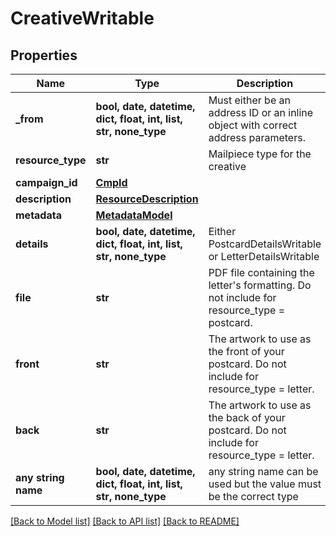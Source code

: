 # CreativeWritable


## Properties
Name | Type | Description | Notes
------------ | ------------- | ------------- | -------------
**_from** | **bool, date, datetime, dict, float, int, list, str, none_type** | Must either be an address ID or an inline object with correct address parameters. | 
**resource_type** | **str** | Mailpiece type for the creative | 
**campaign_id** | [**CmpId**](CmpId.md) |  | 
**description** | [**ResourceDescription**](ResourceDescription.md) |  | [optional] 
**metadata** | [**MetadataModel**](MetadataModel.md) |  | [optional] 
**details** | **bool, date, datetime, dict, float, int, list, str, none_type** | Either PostcardDetailsWritable or LetterDetailsWritable | [optional] 
**file** | **str** | PDF file containing the letter&#39;s formatting. Do not include for resource_type &#x3D; postcard. | [optional] 
**front** | **str** | The artwork to use as the front of your postcard. Do not include for resource_type &#x3D; letter.  | [optional] 
**back** | **str** | The artwork to use as the back of your postcard. Do not include for resource_type &#x3D; letter.  | [optional] 
**any string name** | **bool, date, datetime, dict, float, int, list, str, none_type** | any string name can be used but the value must be the correct type | [optional]

[[Back to Model list]](../README.md#documentation-for-models) [[Back to API list]](../README.md#documentation-for-api-endpoints) [[Back to README]](../README.md)


